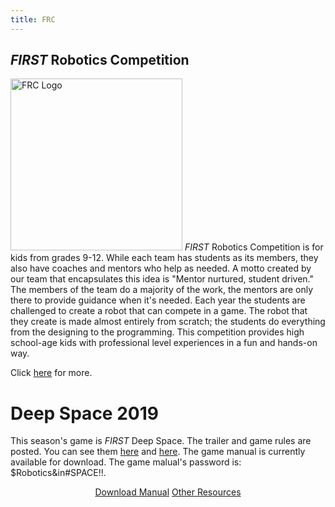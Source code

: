 ```yaml
---
title: FRC
---
```

## *FIRST* Robotics Competition
<img class="float-left" alt="FRC Logo" style="width:275px;" src="{{ site.url }}/assets/img/FIRST-logos/FRC-logo.png"/> *FIRST* Robotics Competition is for kids from grades 9-12. While each team has students as its members, they also have coaches and mentors who help as needed. A motto created by our team that encapsulates this idea is "Mentor nurtured, student driven." The members of the team do a majority of the work, the mentors are only there to provide guidance when it's needed. Each year the students are challenged to create a robot that can compete in a game. The robot that they create is made almost entirely from scratch; the students do everything from the designing to the programming. This competition provides high school-age kids with professional level experiences in a fun and hands-on way.

Click [here](http://www.firstinspires.org/robotics/frc/what-is-first-robotics-competition) for more.

# Deep Space 2019
This season's game is *FIRST* Deep Space. The trailer and game rules are posted. You can see them [here](https://www.youtube.com/watch?v=Rb1byfe_5TU) and [here](https://www.youtube.com/watch?v=Mew6G_og-PI). The game manual is currently available for download. The game malual's password is: $Robotics&in#SPACE!!.

<div width="100%" style="text-align:center;margin-top:1em;">
  <a class="btn" href="https://firstfrc.blob.core.windows.net/frc2019/Manual/2019FRCGameSeasonManual.pdf" target="_blank">Download Manual</a>
  <a class="btn" href="http://www.firstinspires.org/resource-library/frc/competition-manual-qa-system?utm_source=hs_email&utm_medium=email&utm_content=40176757&_hsenc=p2ANqtz-9sRtvBregjMA_3wwl7OVcCXZdE7pCduMWXk9_UYkxStV180YhEK_6jamp_zNM9VP7Dety_tN46Pex47KTi8U5wjLgX3Q&_hsmi=40176757" target="_blank">Other Resources</a>
</div>
